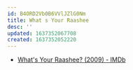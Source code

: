 ```yaml
---
id: B4ORD2Vb0B6VVlJZlG0Nm
title: What s Your Raashee
desc: ''
updated: 1637352067708
created: 1637352052220
---
```


* [What's Your Raashee? (2009) - IMDb](https://www.imdb.com/title/tt1242530/)
